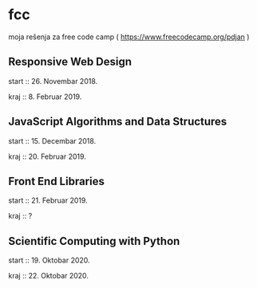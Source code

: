 # fcc
moja rešenja za free code camp
( https://www.freecodecamp.org/pdjan )


Responsive Web Design
---------------------
start :: 26. Novembar 2018.

kraj :: 8. Februar 2019.


JavaScript Algorithms and Data Structures
-----------------------------------------
start :: 15. Decembar 2018.

kraj :: 20. Februar 2019.


Front End Libraries
-------------------
start :: 21. Februar 2019.

kraj :: ?


Scientific Computing with Python
--------------------------------
start :: 19. Oktobar 2020.

kraj :: 22. Oktobar 2020.
